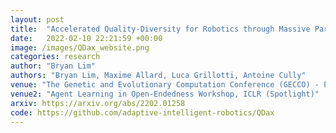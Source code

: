 ```yaml
---
layout: post
title:  "Accelerated Quality-Diversity for Robotics through Massive Parallelism"
date:   2022-02-10 22:21:59 +00:00
image: /images/QDax_website.png
categories: research
author: "Bryan Lim"
authors: "Bryan Lim, Maxime Allard, Luca Grillotti, Antoine Cully"
venue: "The Genetic and Evolutionary Computation Conference (GECCO) - Poster"
venue2: "Agent Learning in Open-Endedness Workshop, ICLR (Spotlight)"
arxiv: https://arxiv.org/abs/2202.01258
code: https://github.com/adaptive-intelligent-robotics/QDax
---
```

 
